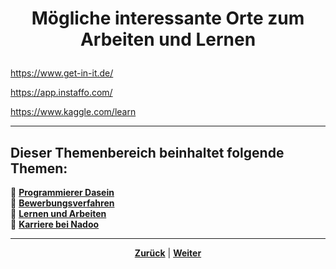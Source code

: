 # <p align="center">Mögliche interessante Orte zum Arbeiten und Lernen</p>

<https://www.get-in-it.de/>

<https://app.instaffo.com/>

<https://www.kaggle.com/learn>

---

**Dieser Themenbereich beinhaltet folgende Themen:**
---

🔹 [**Programmierer Dasein**](/docs/08-karriere/02-anwendungsentwickler_beruf/01-programmierer_dasein/README.md)<br>
🔹 [**Bewerbungsverfahren**](/docs/08-karriere/02-anwendungsentwickler_beruf/02-bewerbungsverfahren/README.md) <br>
🔹 [**Lernen und Arbeiten**](/docs/08-karriere/02-anwendungsentwickler_beruf/03-lernen_und_arbeiten/README.md) <br>
🔹 [**Karriere bei Nadoo**](/docs/08-karriere/02-anwendungsentwickler_beruf/04-karriere_bei_nadoo/README.md) <br>

---

<p align="center">
<a href="/docs/08-karriere/02-anwendungsentwickler_beruf/02-bewerbungsverfahren/03-dos_and_donts/README.md"><strong>Zurück</strong></a> | 
<a href="/docs/08-karriere/02-anwendungsentwickler_beruf/04-karriere_bei_nadoo/README.md"><strong>Weiter</strong></a>
</p>